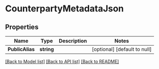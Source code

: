# CounterpartyMetadataJson

## Properties
Name | Type | Description | Notes
------------ | ------------- | ------------- | -------------
**PublicAlias** | **string** |  | [optional] [default to null]

[[Back to Model list]](../README.md#documentation-for-models) [[Back to API list]](../README.md#documentation-for-api-endpoints) [[Back to README]](../README.md)

